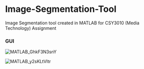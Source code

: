 # Image-Segmentation-Tool
 Image Segmentation tool created in MATLAB for CSY3010 (Media Technology) Assignment

### GUI

![MATLAB_GhkF3N3snY](https://user-images.githubusercontent.com/20018470/162605858-7d080fed-f364-4e77-a3b5-68af3b2b0962.png)

![MATLAB_y2sKLtVItr](https://user-images.githubusercontent.com/20018470/162605860-fb8d8d8a-0f19-45fd-8d79-55f82ddfdc68.png)
